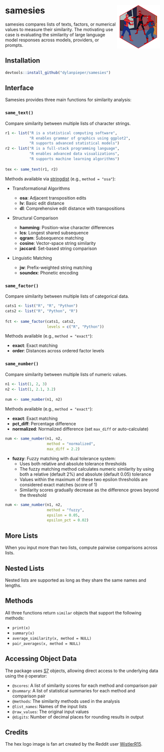 # samesies <img src="man/figures/samesies-hex.png" align="right" width="140"/>

samesies compares lists of texts, factors, or numerical values to measure their similarity. The motivating use case is evaluating the similarity of large language model responses across models, providers, or prompts.

## Installation

``` r
devtools::install_github("dylanpieper/samesies")
```

## Interface

Samesies provides three main functions for similarity analysis:

### `same_text()`

Compare similarity between multiple lists of character strings.

``` r
r1 <- list("R is a statistical computing software", 
           "R enables grammar of graphics using ggplot2", 
           "R supports advanced statistical models")
r2 <- list("R is a full-stack programming language",
           "R enables advanced data visualizations", 
           "R supports machine learning algorithms")

tex <- same_text(r1, r2)
```

Methods available via [stringdist](https://github.com/markvanderloo/stringdist) (e.g., `method = "osa"`):

-   Transformational Algorithms

    -   **osa**: Adjacent transposition edits
    -   **lv**: Basic edit distance
    -   **dl**: Comprehensive edit distance with transpositions

-   Structural Comparison

    -   **hamming**: Position-wise character differences
    -   **lcs**: Longest shared subsequence
    -   **qgram**: Subsequence matching
    -   **cosine**: Vector-space string similarity
    -   **jaccard**: Set-based string comparison

-   Linguistic Matching

    -   **jw**: Prefix-weighted string matching
    -   **soundex**: Phonetic encoding

### `same_factor()`

Compare similarity between multiple lists of categorical data.

``` r
cats1 <- list("R", "R", "Python")
cats2 <- list("R", "Python", "R")

fct <- same_factor(cats1, cats2, 
                   levels = c("R", "Python"))
```

Methods available (e.g., `method = "exact"`):

-   **exact**: Exact matching
-   **order**: Distances across ordered factor levels

### `same_number()`

Compare similarity between multiple lists of numeric values.

``` r
n1 <- list(1, 2, 3)
n2 <- list(1, 2.1, 3.2)

num <- same_number(n1, n2)
```

Methods available (e.g., `method = "exact"`):

-   **exact**: Exact matching
-   **pct_diff**: Percentage difference
-   **normalized**: Normalized difference (set `max_diff` or auto-calculate)

``` r
num <- same_number(n1, n2, 
                   method = "normalized", 
                   max_diff = 2.2)
```

-   **fuzzy**: Fuzzy matching with dual tolerance system:
    -   Uses both relative and absolute tolerance thresholds
    -   The fuzzy matching method calculates numeric similarity by using both a relative (default 2%) and absolute (default 0.05) tolerance
    -   Values within the maximum of these two epsilon thresholds are considered exact matches (score of 1)
    -   Similarity scores gradually decrease as the difference grows beyond the threshold

``` r
num <- same_number(n1, n2, 
                   method = "fuzzy", 
                   epsilon = 0.05,
                   epsilon_pct = 0.02)
```

## More Lists

When you input more than two lists, compute pairwise comparisons across lists.

## Nested Lists

Nested lists are supported as long as they share the same names and lengths.

## Methods

All three functions return `similar` objects that support the following methods:

-   `print(x)`
-   `summary(x)`
-   `average_similarity(x, method = NULL)`
-   `pair_averages(x, method = NULL)`

## Accessing Object Data

The package uses [S7](https://rconsortium.github.io/S7/) objects, allowing direct access to the underlying data using the `@` operator:

-   `@scores`: A list of similarity scores for each method and comparison pair
-   `@summary`: A list of statistical summaries for each method and comparison pair
-   `@methods`: The similarity methods used in the analysis
-   `@list_names`: Names of the input lists
-   `@raw_values`: The original input values
-   `@digits`: Number of decimal places for rounding results in output

## Credits

The hex logo image is fan art created by the Reddit user [WistlerR15](https://www.reddit.com/r/Spiderman/comments/k3pcj3/remade_the_spiderman_meme_with_my_favorite/).
